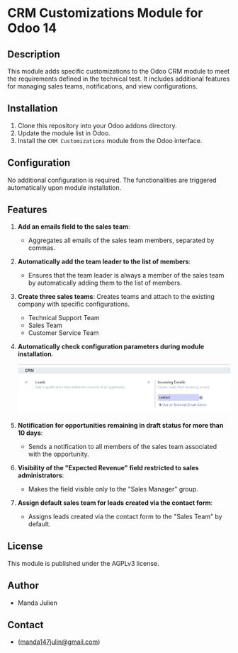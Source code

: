 # CRM Customizations Module for Odoo 14

## Description
This module adds specific customizations to the Odoo CRM module to meet the requirements defined in the technical test. It includes additional features for managing sales teams, notifications, and view configurations.

## Installation
1. Clone this repository into your Odoo addons directory.
2. Update the module list in Odoo.
3. Install the `CRM Customizations` module from the Odoo interface.

## Configuration
No additional configuration is required. The functionalities are triggered automatically upon module installation.

## Features

1. **Add an emails field to the sales team**:
   - Aggregates all emails of the sales team members, separated by commas.

2. **Automatically add the team leader to the list of members**:
   - Ensures that the team leader is always a member of the sales team by automatically adding them to the list of members.

3. **Create three sales teams**:
   Creates teams and attach to the existing company with specific configurations.
   - Technical Support Team
   - Sales Team
   - Customer Service Team

4. **Automatically check configuration parameters during module installation**.

   ![Screenshot](static/description/CRM-configuration-activated.png)

5. **Notification for opportunities remaining in draft status for more than 10 days**:
   - Sends a notification to all members of the sales team associated with the opportunity.

6. **Visibility of the "Expected Revenue" field restricted to sales administrators**:
   - Makes the field visible only to the "Sales Manager" group.

7. **Assign default sales team for leads created via the contact form**:
   - Assigns leads created via the contact form to the "Sales Team" by default.

## License
This module is published under the AGPLv3 license.

## Author
- Manda Julien

## Contact
- (manda147julin@gmail.com)
